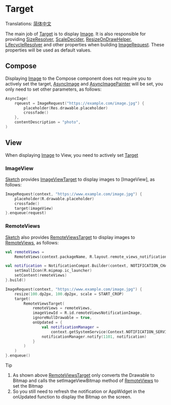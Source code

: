 # Target

Translations: [简体中文](target_zh.md)

The main job of [Target] is to display [Image]. It is also responsible for providing [SizeResolver], [ScaleDecider], [ResizeOnDrawHelper], [LifecycleResolver] and other properties when building [ImageRequest]. These properties will be used as default values.

## Compose

Displaying [Image] to the Compose component does not require you to actively set the target, [AsyncImage] and [AsyncImagePainter]
will be set, you only need to set other parameters, as follows:

```kotlin
AsyncIage(
    rqeuest = ImageRequest("https://example.com/image.jpg") {
        placeholder(Res.drawable.placeholder)
        crossfade()
    },
    contentDescription = "photo",
)
```

## View

When displaying [Image] to View, you need to actively set [Target]

### ImageView

[Sketch] provides [ImageViewTarget] to display images to [ImageView], as follows:

```kotlin
ImageRequest(context, "https://www.example.com/image.jpg") {
    placeholder(R.drawable.placeholder)
    crossfade()
    target(imageView)
}.enqueue(request)
```

### RemoteViews

[Sketch] also provides [RemoteViewsTarget] to display images to [RemoteViews], as follows:

```kotlin
val remoteViews =
    RemoteViews(context.packageName, R.layout.remote_views_notification)

val notification = NotificationCompat.Builder(context, NOTIFICATION_CHANNEL_ID).apply {
    setSmallIcon(R.mipmap.ic_launcher)
    setContent(remoteViews)
}.build()

ImageRequest(context, "https://www.example.com/image.jpg") {
    resize(100.dp2px, 100.dp2px, scale = START_CROP)
    target(
        RemoteViewsTarget(
            remoteViews = remoteViews,
            imageViewId = R.id.remoteViewsNotificationImage,
            ignoreNullDrawable = true,
            onUpdated = {
                val notificationManager =
                    context.getSystemService(Context.NOTIFICATION_SERVICE) as NotificationManager
                notificationManager.notify(1101, notification)
            }
        )
    )
}.enqueue()
```

> [!TIP]
> 1. As shown above [RemoteViewsTarget] only converts the Drawable to Bitmap and calls the setImageViewBitmap method of [RemoteViews] to set the Bitmap
> 2. So you still need to refresh the notification or AppWidget in the onUpdated function to display the Bitmap on the screen.

[Sketch]: ../../sketch-core/src/commonMain/kotlin/com/github/panpf/sketch/Sketch.common.kt

[Image]: ../../sketch-core/src/commonMain/kotlin/com/github/panpf/sketch/Image.kt

[Target]: ../../sketch-core/src/commonMain/kotlin/com/github/panpf/sketch/target/Target.kt

[ViewTarget]: ../../sketch-view-core/src/main/kotlin/com/github/panpf/sketch/target/ViewTarget.kt

[ImageViewTarget]: ../../sketch-view-core/src/main/kotlin/com/github/panpf/sketch/target/ImageViewTarget.kt

[ImageRequest]: ../../sketch-core/src/commonMain/kotlin/com/github/panpf/sketch/request/ImageRequest.kt

[ImageResult]: ../../sketch-core/src/commonMain/kotlin/com/github/panpf/sketch/request/ImageResult.kt

[RemoteViews]: https://developer.android.google.cn/reference/android/widget/RemoteViews

[RemoteViewsTarget]: ../../sketch-view-core/src/main/kotlin/com/github/panpf/sketch/target/RemoteViewsTarget.kt

[SizeResolver]: ../../sketch-core/src/commonMain/kotlin/com/github/panpf/sketch/resize/SizeResolver.kt

[ScaleDecider]: ../../sketch-core/src/commonMain/kotlin/com/github/panpf/sketch/resize/ScaleDecider.kt

[ResizeOnDrawHelper]: ../../sketch-core/src/commonMain/kotlin/com/github/panpf/sketch/resize/ResizeOnDraw.kt

[LifecycleResolver]: ../../sketch-core/src/commonMain/kotlin/com/github/panpf/sketch/lifecycle/LifecycleResolver.kt

[AsyncImage]: ../../sketch-compose-core/src/commonMain/kotlin/com/github/panpf/sketch/AsyncImage.kt

[AsyncImagePainter]: ../../sketch-compose-core/src/commonMain/kotlin/com/github/panpf/sketch/AsyncImagePainter.kt